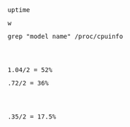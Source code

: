 <pre> uptime</pre>
<pre> w </<pre>
<pre> grep "model name" /proc/cpuinfo </pre>
<pre> 1.04/2 = 52% </<pre>
<pre> .72/2 = 36% </pre>
<pre> .35/2 = 17.5% </<pre>